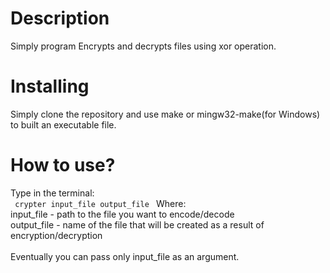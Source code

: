 <h1> Description </h1>
Simply program Encrypts and decrypts files using xor operation.
<h1> Installing </h1>
Simply clone the repository and use make or mingw32-make(for Windows) to built an executable file.
<h1> How to use? </h1>
Type in the terminal:<br/>
<code> crypter input_file output_file </code>
Where:<br/>
input_file - path to the file you want to encode/decode<br/>
output_file - name of the file that will be created as a result of encryption/decryption<br/><br/>
Eventually you can pass only input_file as an argument.
